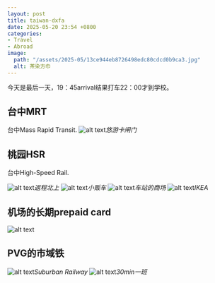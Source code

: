 ```yaml
---
layout: post
title: taiwan-dxfa
date: 2025-05-20 23:54 +0800
categories:
- Travel
- Abroad
image:
  path: "/assets/2025-05/13ce944eb8726498edc80cdcd0b9ca3.jpg"
  alt: 茶染方巾
---
```

今天是最后一天，19：45arrival结果打车22：00才到学校。

## 台中MRT
台中Mass Rapid Transit.
![alt text](5ff2fef66bd667bdc6a5e5b72b98abc.jpg)_悠游卡闸门_

## 桃园HSR
台中High-Speed Rail.

![alt text](1c2af92e01a76ee62a23e7a97e26716.jpg)_返程北上_
![alt text](55da6aff65bd10bbd54cd417f381777.jpg)_小贩车_
![alt text](033ad9be64e4028857ed8c64361b556.jpg)_车站的商场_
![alt text](c22ea4f5b48c1c09924d9e916b497d2.jpg)_IKEA_

## 机场的长期prepaid card

![alt text](b4c856dede60c140f7f8c8ddb1ef1c1.jpg)

## PVG的市域铁

![alt text](4ade7cd8669c1ccad230ae3bb081c94.jpg)_Suburban Railway_
![alt text](2e8cf348da418deab3377b5821062ef.jpg)_30min一班_